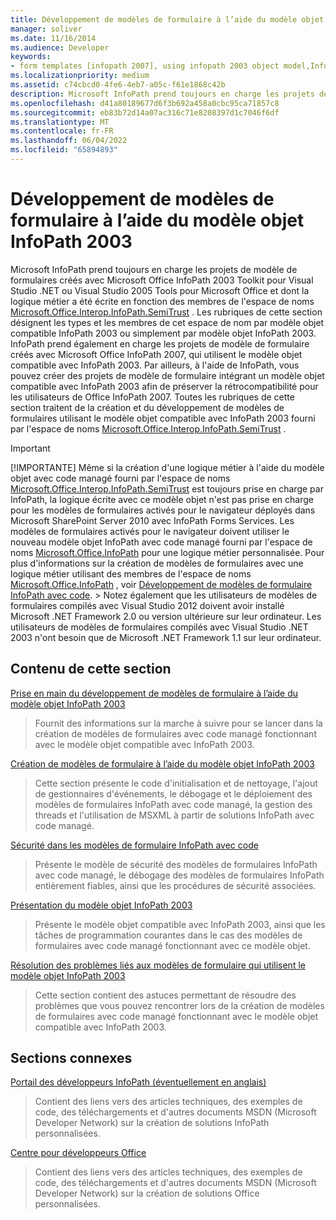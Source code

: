 ```yaml
---
title: Développement de modèles de formulaire à l’aide du modèle objet InfoPath 2003
manager: soliver
ms.date: 11/16/2014
ms.audience: Developer
keywords:
- form templates [infopath 2007], using infopath 2003 object model,InfoPath 2003-compatible form templates,InfoPath 2007, developing form templates using InfoPath 2003 object model,object models [InfoPath 2003], developing managed code form templates
ms.localizationpriority: medium
ms.assetid: c74cbcd0-4fe6-4eb7-a05c-f61e1868c42b
description: Microsoft InfoPath prend toujours en charge les projets de modèle de formulaires créés avec Microsoft Office InfoPath 2003 Toolkit pour Visual Studio .NET ou Visual Studio 2005 Tools pour Microsoft Office et dont la logique métier a été écrite en fonction des membres de l'espace de noms Microsoft.Office.Interop.InfoPath.SemiTrust . Les rubriques de cette section désignent les types et les membres de cet espace de nom par modèle objet compatible InfoPath 2003 ou simplement par modèle objet InfoPath 2003. InfoPath prend également en charge les projets de modèle de formulaire créés avec Microsoft Office InfoPath 2007, qui utilisent le modèle objet compatible avec InfoPath 2003. Par ailleurs, à l'aide de InfoPath, vous pouvez créer des projets de modèle de formulaire intégrant un modèle objet compatible avec InfoPath 2003 afin de préserver la rétrocompatibilité pour les utilisateurs de Office InfoPath 2007. Toutes les rubriques de cette section traitent de la création et du développement de modèles de formulaires utilisant le modèle objet compatible avec InfoPath 2003 fourni par l'espace de noms Microsoft.Office.Interop.InfoPath.SemiTrust .
ms.openlocfilehash: d41a80189677d6f3b692a458a0cbc95ca71857c8
ms.sourcegitcommit: eb83b72d14a07ac316c71e8208397d1c7046f6df
ms.translationtype: MT
ms.contentlocale: fr-FR
ms.lasthandoff: 06/04/2022
ms.locfileid: "65894893"
---
```

# <a name="developing-form-templates-using-the-infopath-2003-object-model"></a>Développement de modèles de formulaire à l’aide du modèle objet InfoPath 2003

Microsoft InfoPath prend toujours en charge les projets de modèle de formulaires créés avec Microsoft Office InfoPath 2003 Toolkit pour Visual Studio .NET ou Visual Studio 2005 Tools pour Microsoft Office et dont la logique métier a été écrite en fonction des membres de l'espace de noms [Microsoft.Office.Interop.InfoPath.SemiTrust](https://msdn.microsoft.com/library/Microsoft.Office.Interop.InfoPath.SemiTrust.aspx) . Les rubriques de cette section désignent les types et les membres de cet espace de nom par modèle objet compatible InfoPath 2003 ou simplement par modèle objet InfoPath 2003. InfoPath prend également en charge les projets de modèle de formulaire créés avec Microsoft Office InfoPath 2007, qui utilisent le modèle objet compatible avec InfoPath 2003. Par ailleurs, à l'aide de InfoPath, vous pouvez créer des projets de modèle de formulaire intégrant un modèle objet compatible avec InfoPath 2003 afin de préserver la rétrocompatibilité pour les utilisateurs de Office InfoPath 2007. Toutes les rubriques de cette section traitent de la création et du développement de modèles de formulaires utilisant le modèle objet compatible avec InfoPath 2003 fourni par l'espace de noms [Microsoft.Office.Interop.InfoPath.SemiTrust](https://msdn.microsoft.com/library/Microsoft.Office.Interop.InfoPath.SemiTrust.aspx) . 
  
> [!IMPORTANT]
> [!IMPORTANTE] Même si la création d'une logique métier à l'aide du modèle objet avec code managé fourni par l'espace de noms [Microsoft.Office.Interop.InfoPath.SemiTrust](https://msdn.microsoft.com/library/Microsoft.Office.Interop.InfoPath.SemiTrust.aspx) est toujours prise en charge par InfoPath, la logique écrite avec ce modèle objet n'est pas prise en charge pour les modèles de formulaires activés pour le navigateur déployés dans Microsoft SharePoint Server 2010 avec InfoPath Forms Services. Les modèles de formulaires activés pour le navigateur doivent utiliser le nouveau modèle objet InfoPath avec code managé fourni par l'espace de noms [Microsoft.Office.InfoPath](https://msdn.microsoft.com/library/Microsoft.Office.InfoPath.aspx) pour une logique métier personnalisée. Pour plus d'informations sur la création de modèles de formulaires avec une logique métier utilisant des membres de l'espace de noms [Microsoft.Office.InfoPath](https://msdn.microsoft.com/library/Microsoft.Office.InfoPath.aspx) , voir [Développement de modèles de formulaire InfoPath avec code](developing-infopath-form-templates-with-code.md). > Notez également que les utilisateurs de modèles de formulaires compilés avec Visual Studio 2012 doivent avoir installé Microsoft .NET Framework 2.0 ou version ultérieure sur leur ordinateur. Les utilisateurs de modèles de formulaires compilés avec Visual Studio .NET 2003 n'ont besoin que de Microsoft .NET Framework 1.1 sur leur ordinateur. 
  
## <a name="in-this-section"></a>Contenu de cette section

[Prise en main du développement de modèles de formulaire à l’aide du modèle objet InfoPath 2003](get-started-developing-form-templates-using-infopath-object-model.md)
  
> Fournit des informations sur la marche à suivre pour se lancer dans la création de modèles de formulaires avec code managé fonctionnant avec le modèle objet compatible avec InfoPath 2003.
    
[Création de modèles de formulaire à l’aide du modèle objet InfoPath 2003](creating-form-templates-using-the-infopath-2003-object-model.md)
  
> Cette section présente le code d'initialisation et de nettoyage, l'ajout de gestionnaires d'événements, le débogage et le déploiement des modèles de formulaires InfoPath avec code managé, la gestion des threads et l'utilisation de MSXML à partir de solutions InfoPath avec code managé.
    
[Sécurité dans les modèles de formulaire InfoPath avec code](security-in-infopath-form-templates-with-code.md)
  
> Présente le modèle de sécurité des modèles de formulaires InfoPath avec code managé, le débogage des modèles de formulaires InfoPath entièrement fiables, ainsi que les procédures de sécurité associées.
    
[Présentation du modèle objet InfoPath 2003](understanding-the-infopath-2003-object-model.md)
  
> Présente le modèle objet compatible avec InfoPath 2003, ainsi que les tâches de programmation courantes dans le cas des modèles de formulaires avec code managé fonctionnant avec ce modèle objet.
    
[Résolution des problèmes liés aux modèles de formulaire qui utilisent le modèle objet InfoPath 2003](troubleshoot-form-templates-that-use-infopath-object-model.md)
  
> Cette section contient des astuces permettant de résoudre des problèmes que vous pouvez rencontrer lors de la création de modèles de formulaires avec code managé fonctionnant avec le modèle objet compatible avec InfoPath 2003.
    
## <a name="related-sections"></a>Sections connexes

[Portail des développeurs InfoPath (éventuellement en anglais)](https://go.microsoft.com/fwlink?LinkID=11689)
  
> Contient des liens vers des articles techniques, des exemples de code, des téléchargements et d'autres documents MSDN (Microsoft Developer Network) sur la création de solutions InfoPath personnalisées.
    
[Centre pour développeurs Office](/office/developer-program/microsoft-365-developer-program)
  
> Contient des liens vers des articles techniques, des exemples de code, des téléchargements et d'autres documents MSDN (Microsoft Developer Network) sur la création de solutions Office personnalisées.
    

